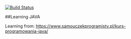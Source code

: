 [![Build Status](https://travis-ci.org/majkel84/Learning-Java_SP.svg?branch=master)](https://travis-ci.org/majkel84/Learning-Java_SP)

##Learning JAVA

Learning from: https://www.samouczekprogramisty.pl/kurs-programowania-java/
